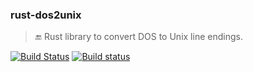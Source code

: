 ### rust-dos2unix
 > :end: Rust library to convert DOS to Unix line endings.

[![Build Status](https://travis-ci.org/stpettersens/rust-dos2unix.png?branch=master)](https://travis-ci.org/stpettersens/rust-dos2unix)
[![Build status](https://ci.appveyor.com/api/projects/status/ngdv49j0cfuv7hin?svg=true)](https://ci.appveyor.com/project/stpettersens/rust-dos2unix)
